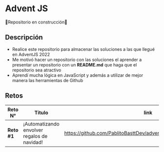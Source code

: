 # Advent JS
:construction:Repositorio en construcción:construction:

## Descripción
- Realice este repositorio para almacenar las soluciones a las que llegué en AdventJS 2022
- Me motivó hacer un repositorio con las soluciones el aprender a presentar un repositorio con un **README.md** que haga que el repositorio sea atractivo
- Aprendí mucha lógica en JavaScript y además a utilizar de mejor manera las herramientas de Github

## Retos
|Reto N°|Título|link|
|---|---|---|
|**Reto #1**|¡Automatizando envolver regalos de navidad!|https://github.com/PablitoBasttDev/adventJS/blob/main/Challenge%231|



